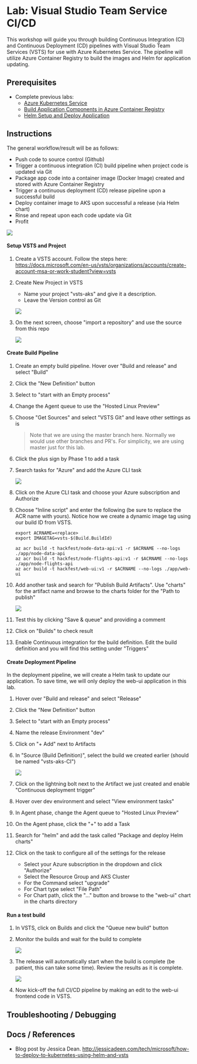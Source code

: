 # Lab: Visual Studio Team Service CI/CD

This workshop will guide you through building Continuous Integration (CI) and Continuous Deployment (CD) pipelines with Visual Studio Team Services (VSTS) for use with Azure Kubernetes Service. The pipeline will utilize Azure Container Registry to build the images and Helm for application updating. 

## Prerequisites 

* Complete previous labs:
    * [Azure Kubernetes Service](../../create-aks-cluster/README.md)
    * [Build Application Components in Azure Container Registry](../../build-application/README.md)
    * [Helm Setup and Deploy Application](../../helm-setup-deploy/README.md)

## Instructions

The general workflow/result will be as follows:

- Push code to source control (Github)
- Trigger a continuous integration (CI) build pipeline when project code is updated via Git
- Package app code into a container image (Docker Image) created and stored with Azure Container Registry
- Trigger a continuous deployment (CD) release pipeline upon a successful build
- Deploy container image to AKS upon successful a release (via Helm chart)
- Rinse and repeat upon each code update via Git
- Profit

![](workflow.png)


#### Setup VSTS and Project

1. Create a VSTS account. Follow the steps here: https://docs.microsoft.com/en-us/vsts/organizations/accounts/create-account-msa-or-work-student?view=vsts 

2. Create New Project in VSTS

    * Name your project "vsts-aks" and give it a description.
    * Leave the Version control as Git

    ![](vsts-new-project.png)

3. On the next screen, choose "import a repository" and use the source from this repo

    ![](vsts-import.png)

#### Create Build Pipeline

1. Create an empty build pipeline. Hover over "Build and release" and select "Build"
2. Click the "New Definition" button
3. Select to "start with an Empty process"
4. Change the Agent queue to use the "Hosted Linux Preview"
5. Choose "Get Sources" and select "VSTS Git" and leave other settings as is

    > Note that we are using the master branch here. Normally we would use other branches and PR's. For simplicity, we are using master just for this lab.

6. Click the plus sign by Phase 1 to add a task
7. Search tasks for "Azure" and add the Azure CLI task

    ![](vsts-azurecli.png)

8. Click on the Azure CLI task and choose your Azure subscription and Authorize
9. Choose "Inline script" and enter the following (be sure to replace the ACR name with yours). Notice how we create a dynamic image tag using our build ID from VSTS.

    ```
    export ACRNAME=<replace>
    export IMAGETAG=vsts-$(Build.BuildId)

    az acr build -t hackfest/node-data-api:v1 -r $ACRNAME --no-logs ./app/node-data-api
    az acr build -t hackfest/node-flights-api:v1 -r $ACRNAME --no-logs ./app/node-flights-api
    az acr build -t hackfest/web-ui:v1 -r $ACRNAME --no-logs ./app/web-ui    
    ```

10. Add another task and search for "Publish Build Artifacts". Use "charts" for the artifact name and browse to the charts folder for the "Path to publish"

    ![](vsts-artifact.png)

11. Test this by clicking "Save & queue" and providing a comment
12. Click on "Builds" to check result
13. Enable Continuous integration for the build definition. Edit the build definition and you will find this setting under "Triggers"


#### Create Deployment Pipeline

In the deployment pipeline, we will create a Helm task to update our application. To save time, we will only deploy the web-ui application in this lab. 

1. Hover over "Build and release" and select "Release"
2. Click the "New Definition" button
3. Select to "start with an Empty process"
4. Name the release Environment "dev"
5. Click on "+ Add" next to Artifacts
6. In "Source (Build Definition)", select the build we created earlier (should be named "vsts-aks-CI")

    ![](vsts-release-artifact.png)

7. Click on the lightning bolt next to the Artifact we just created and enable "Continuous deployment trigger"
8. Hover over dev environment and select "View environment tasks"
9. In Agent phase, change the Agent queue to "Hosted Linux Preview"
10. On the Agent phase, click the "+" to add a Task
11. Search for "helm" and add the task called "Package and deploy Helm charts"
12. Click on the task to configure all of the settings for the release
    
    * Select your Azure subscription in the dropdown and click "Authorize"
    * Select the Resource Group and AKS Cluster
    * For the Command select "upgrade"
    * For Chart type select "File Path"
    * For Chart path, click the "..." button and browse to the "web-ui" chart in the charts directory

#### Run a test build

1. In VSTS, click on Builds and click the "Queue new build" button
2. Monitor the builds and wait for the build to complete

    ![](vsts-build.png)

3. The release will automatically start when the build is complete (be patient, this can take some time). Review the results as it is complete. 

    ![](vsts-release.png)

4. Now kick-off the full CI/CD pipeline by making an edit to the web-ui frontend code in VSTS.

## Troubleshooting / Debugging

## Docs / References

* Blog post by Jessica Dean. http://jessicadeen.com/tech/microsoft/how-to-deploy-to-kubernetes-using-helm-and-vsts 